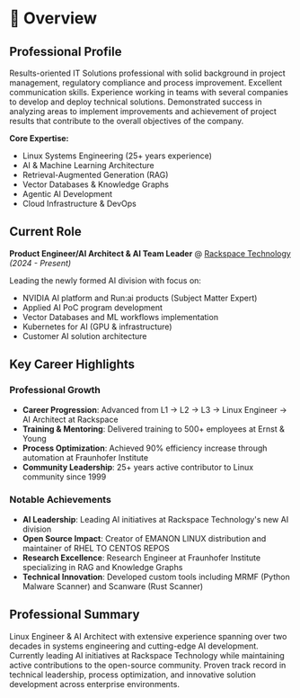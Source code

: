 # 📖 Overview

## Professional Profile

Results-oriented IT Solutions professional with solid background in project management, regulatory compliance and process improvement. Excellent communication skills. Experience working in teams with several companies to develop and deploy technical solutions. Demonstrated success in analyzing areas to implement improvements and achievement of project results that contribute to the overall objectives of the company.

**Core Expertise:**
- Linux Systems Engineering (25+ years experience)
- AI & Machine Learning Architecture
- Retrieval-Augmented Generation (RAG)
- Vector Databases & Knowledge Graphs
- Agentic AI Development
- Cloud Infrastructure & DevOps

## Current Role

**Product Engineer/AI Architect & AI Team Leader** @ [Rackspace Technology](https://www.rackspace.com/) _(2024 - Present)_

Leading the newly formed AI division with focus on:
- NVIDIA AI platform and Run:ai products (Subject Matter Expert)
- Applied AI PoC program development
- Vector Databases and ML workflows implementation
- Kubernetes for AI (GPU & infrastructure)
- Customer AI solution architecture

## Key Career Highlights

### Professional Growth
- **Career Progression**: Advanced from L1 → L2 → L3 → Linux Engineer → AI Architect at Rackspace
- **Training & Mentoring**: Delivered training to 500+ employees at Ernst & Young
- **Process Optimization**: Achieved 90% efficiency increase through automation at Fraunhofer Institute
- **Community Leadership**: 25+ years active contributor to Linux community since 1999

### Notable Achievements
- **AI Leadership**: Leading AI initiatives at Rackspace Technology's new AI division
- **Open Source Impact**: Creator of EMANON LINUX distribution and maintainer of RHEL TO CENTOS REPOS
- **Research Excellence**: Research Engineer at Fraunhofer Institute specializing in RAG and Knowledge Graphs
- **Technical Innovation**: Developed custom tools including MRMF (Python Malware Scanner) and Scanware (Rust Scanner)

## Professional Summary

Linux Engineer & AI Architect with extensive experience spanning over two decades in systems engineering and cutting-edge AI development. Currently leading AI initiatives at Rackspace Technology while maintaining active contributions to the open-source community. Proven track record in technical leadership, process optimization, and innovative solution development across enterprise environments.